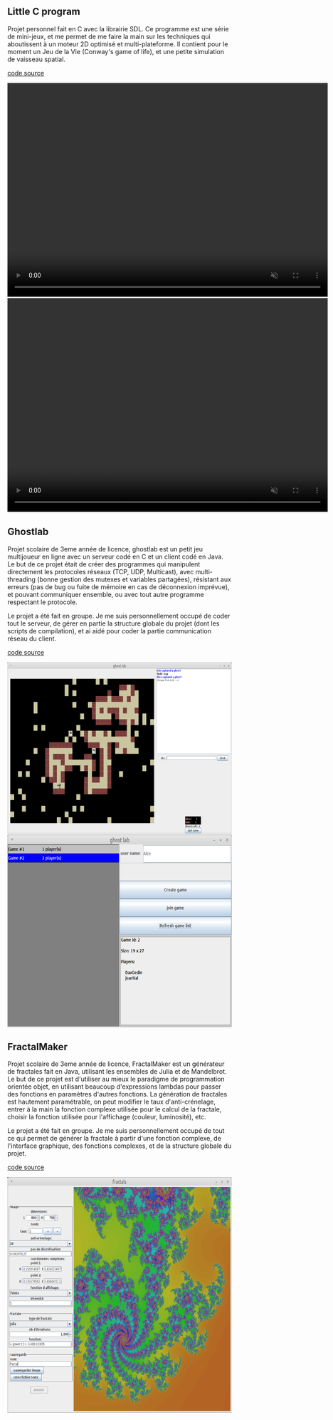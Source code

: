 ## Little C program

Projet personnel fait en C avec la librairie SDL. Ce programme est une série de mini-jeux, et me permet de me faire la main sur les techniques qui aboutissent à un moteur 2D optimisé et multi-plateforme.
Il contient pour le moment un Jeu de la Vie (Conway's game of life), et une petite simulation de vaisseau spatial.

[code source](https://github.com/paul-gangneux/little-c-program)

<video width="720" height="480" controls loop autoplay muted>
  <source src="vids/gameoflife.mp4" type="video/mp4">
  Your browser does not support the video tag.
</video>

<video width="720" height="480" controls loop autoplay muted>
  <source src="vids/space.mp4" type="video/mp4">
  Your browser does not support the video tag.
</video>


## Ghostlab

Projet scolaire de 3eme année de licence, ghostlab est un petit jeu multijoueur en ligne avec un serveur codé en C et un client codé en Java. Le but de ce projet était de créer des programmes qui manipulent directement les protocoles réseaux (TCP, UDP, Multicast), avec multi-threading (bonne gestion des mutexes et variables partagées), résistant aux erreurs (pas de bug ou fuite de mémoire en cas de déconnexion imprévue), et pouvant communiquer ensemble, ou avec tout autre programme respectant le protocole.

Le projet a été fait en groupe. Je me suis personnellement occupé de coder tout le serveur, de gérer en partie la structure globale du projet (dont les scripts de compilation), et ai aidé pour coder la partie communication réseau du client.

[code source](https://github.com/paul-gangneux/ghostlab)

<img width="720" height="384" src="pics/ghostlab2.png" frameborder="0">

<img width="720" height="432" src="pics/ghostlab1.png" frameborder="0">


## FractalMaker

Projet scolaire de 3eme année de licence, FractalMaker est un générateur de fractales fait en Java, utilisant les ensembles de Julia et de Mandelbrot. Le but de ce projet est d'utiliser au mieux le paradigme de programmation orientée objet, en utilisant beaucoup d'expressions lambdas pour passer des fonctions en paramètres d'autres fonctions. La génération de fractales est hautement paramétrable, on peut modifier le taux d'anti-crénelage, entrer à la main la fonction complexe utilisée pour le calcul de la fractale, choisir la fonction utilisée pour l'affichage (couleur, luminosité), etc.

Le projet a été fait en groupe. Je me suis personnellement occupé de tout ce qui permet de générer la fractale à partir d'une fonction complexe, de l'interface graphique, des fonctions complexes, et de la structure globale du projet.

[code source](https://github.com/paul-gangneux/fractal-generator-java)

<img width="720" height="529" src="pics/fractalmaker.png" frameborder="0">
